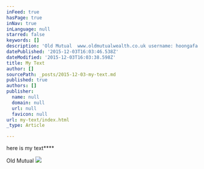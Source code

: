 ```yaml
---
inFeed: true
hasPage: true
inNav: true
inLanguage: null
starred: false
keywords: []
description: 'Old Mutual  www.oldmutualwealth.co.uk username: hoongafa password: IglooBoy2020 Image:skis Wording: Ducati Rider   www.nsandi.com National insurance password Solkas4!'
datePublished: '2015-12-03T16:03:46.538Z'
dateModified: '2015-12-03T16:03:38.598Z'
title: My Text
author: []
sourcePath: _posts/2015-12-03-my-text.md
published: true
authors: []
publisher:
  name: null
  domain: null
  url: null
  favicon: null
url: my-text/index.html
_type: Article

---
```

here is my text****

Old Mutual
![](https://the-grid-user-content.s3-us-west-2.amazonaws.com/e6eee4c2-c811-4859-a894-676a919d1f33.png)
